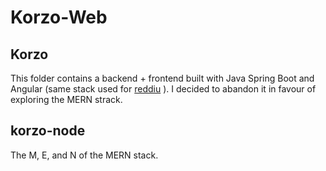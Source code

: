 # Korzo-Web

## Korzo

This folder contains a backend + frontend built with Java Spring Boot and Angular (same stack used for [reddiu](https://github.com/AlexStibbons/reddiu) ). I decided to abandon it in favour of exploring the MERN strack.

## korzo-node

The M, E, and N of the MERN stack.
